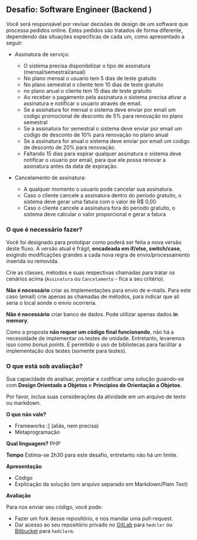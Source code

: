 ## Desafio: Software Engineer (Backend )

Você será responsável por revisar decisões de design de um software que processa pedidos online.
Estes pedidos são tratados de forma diferente, dependendo das situações especificas de cada um, como apresentado a seguir:

  - Assinatura de serviço: 
    - O sistema precisa disponibilizar o tipo de assinatura (mensal/semestral/anual)
    - No plano mensal o usuario tem 5 dias de teste gratuito
    - No plano semestral o cliente tem 10 dias de teste gratuito
    - no plano anual o cliente tem 15 dias de teste gratuito
    - Ao receber o pagamento pela assinatura o sistema precisa ativar a assinatura e notificar o usuario através de email.
    - Se a assinatura for mensal o sistema deve enviar por email um codigo promocional de desconto de 5% para renovação no plano semestral
    - Se a assinatura for semestral o sistema deve enviar por email um codigo de desconto de 10% para renovação no plano anual
    - Se a assinatura for anual o sistema deve enviar por email um codigo de desconto de 20% para renovação.
    - Faltando 15 dias para expirar qualquer assinatura o sistema deve notificar o usuario por email, para que ele possa renovar a assinatura antes da data de expiração.
    
  - Cancelamento de assinatura:
    - A qualquer momento o usuario pode cancelar sua assinatura.
    - Caso o cliente cancele a assinatura dentro do periodo gratuito, o sistema deve gerar uma fatura com o valor de R$ 0,00
    - Caso o cliente cancele a assinatura fora do periodo gratuito, o sistema deve calcular o valor proporcional e gerar a fatura
    
### O que é necessário fazer?

Você foi designado para prototipar como poderá ser feita a nova versão deste fluxo. A versão atual é frágil, **encadeada em if/else, switch/case**, exigindo modificações grandes a cada nova regra de envio/processamento inserida ou removida.

Crie as classes, métodos e suas respectivas chamadas para tratar os cenários acima (`Assinatura` ou `Cancelamento` - fica a seu critério).

**Não é necessário** criar as implementações para envio de e-mails. Para este caso (email) crie apenas as chamadas de métodos, para indicar que ali seria o local aonde o envio ocorreria.

**Não é necessário** criar banco de dados. Pode utilizar apenas dados __in memory__.

Como a proposta **não requer um código final funcionando**, não há a necessidade de implementar os testes de unidade. Entretanto, levaremos isso como _bonus points_. É permitido o uso de bibliotecas para facilitar a implementação dos testes (somente para testes).

### O que está sob avaliação?

Sua capacidade de analisar, projetar e codificar uma solução guiando-se com **Design Orientado a Objetos** e **Princípios de Orientação a Objetos**.

Por favor, inclua suas considerações da atividade em um arquivo de texto ou markdown.

__O que não vale?__
 - Frameworks :] (aliás, nem precisa)
 - Metaprogramação

__Qual linguagem?__
PHP

__Tempo__
Estima-se 2h30 para este desafio, entretanto não há um limite.

__Apresentação__
  - Código
  - Explicação da solução (em arquivo separado em Markdown/Plain Text)

__Avaliação__

Para nos enviar seu código, você pode:

 - Fazer um fork desse repositório, e nos mandar uma pull-request.
 - Dar acesso ao seu repositório privado no [GitLab](https://gitlab.com) para `hedcler` ou [Bitbucket](https://bitbucket.org) para `hedclerm`.
